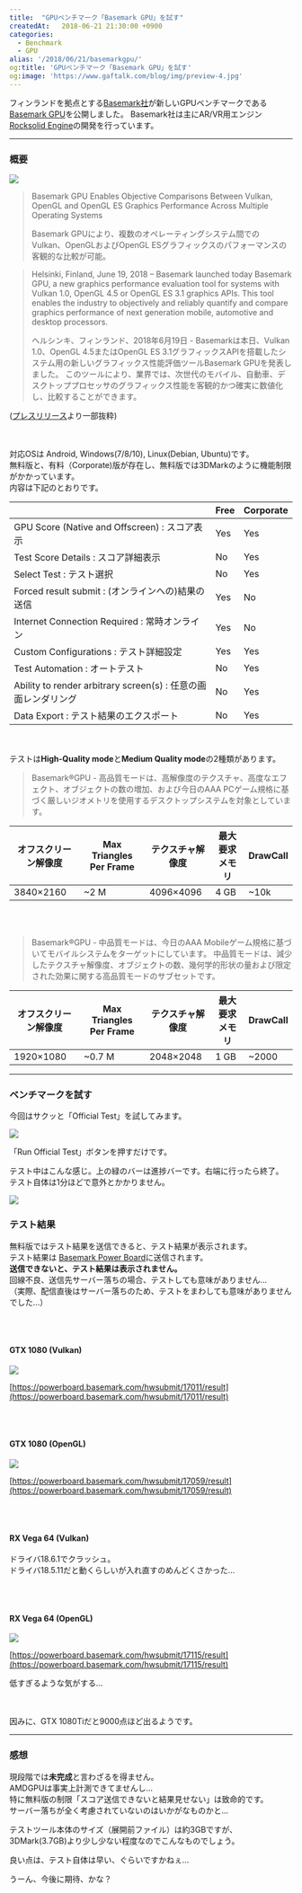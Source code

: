 ```yaml
---
title:  "GPUベンチマーク「Basemark GPU」を試す"
createdAt:   2018-06-21 21:30:00 +0900
categories: 
  - Benchmark
  - GPU
alias: '/2018/06/21/basemarkgpu/'
og:title: 'GPUベンチマーク「Basemark GPU」を試す'
og:image: 'https://www.gaftalk.com/blog/img/preview-4.jpg'
---
```


フィンランドを拠点とする[Basemark社](https://www.basemark.com/)が新しいGPUベンチマークである[Basemark GPU](https://www.basemark.com/products/basemark-gpu/)を公開しました。
Basemark社は主にAR/VR用エンジン[Rocksolid Engine](https://www.basemark.com/rocksolid/)の開発を行っています。

***

### 概要

![](/blog/img/preview-4.jpg)

> Basemark GPU Enables Objective Comparisons Between Vulkan, OpenGL and OpenGL ES Graphics Performance Across Multiple Operating Systems
> 
> Basemark GPUにより、複数のオペレーティングシステム間でのVulkan、OpenGLおよびOpenGL ESグラフィックスのパフォーマンスの客観的な比較が可能。

> Helsinki, Finland, June 19, 2018 – Basemark launched today Basemark GPU, a new graphics performance evaluation tool for systems with Vulkan 1.0, OpenGL 4.5 or OpenGL ES 3.1 graphics APIs. This tool enables the industry to objectively and reliably quantify and compare graphics performance of next generation mobile, automotive and desktop processors.
>
> ヘルシンキ、フィンランド、2018年6月19日 - Basemarkは本日、Vulkan 1.0、OpenGL 4.5またはOpenGL ES 3.1グラフィックスAPIを搭載したシステム用の新しいグラフィックス性能評価ツールBasemark GPUを発表しました。 このツールにより、業界では、次世代のモバイル、自動車、デスクトッププロセッサのグラフィックス性能を客観的かつ確実に数値化し、比較することができます。

([プレスリリース](https://www.basemark.com/blog/basemark-debuts-new-graphics-performance-evaluation-tool/)より一部抜粋)

<br><br>
対応OSは Android, Windows(7/8/10), Linux(Debian, Ubuntu)です。  
無料版と、有料（Corporate)版が存在し、無料版では3DMarkのように機能制限がかかっています。  
内容は下記のとおりです。

|                                                                | Free | Corporate |
|----------------------------------------------------------------|------|-----------|
| GPU Score (Native and Offscreen) : スコア表示                  | Yes  | Yes       |
| Test Score Details : スコア詳細表示                            | No   | Yes       |
| Select Test : テスト選択                                       | No   | Yes       |
| Forced result submit : (オンラインへの)結果の送信              | Yes  | No        |
| Internet Connection Required : 常時オンライン                  | Yes  | No        |
| Custom Configurations : テスト詳細設定                         | Yes  | Yes       |
| Test Automation :  オートテスト                                | No   | Yes       |
| Ability to render arbitrary screen(s) : 任意の画面レンダリング | No   | Yes       |
| Data Export : テスト結果のエクスポート                         | No   | Yes       |

<br><br>
テストは**High-Quality mode**と**Medium Quality mode**の2種類があります。

> Basemark®GPU - 高品質モードは、高解像度のテクスチャ、高度なエフェクト、オブジェクトの数の増加、および今日のAAA PCゲーム規格に基づく厳しいジオメトリを使用するデスクトップシステムを対象としています。

| オフスクリーン解像度 | Max Triangles Per Frame | テクスチャ解像度 | 最大要求メモリ | DrawCall  |
|---------------------------------|-------------------------|------------------------|------------------------|--------------------------|
| 3840×2160                       | ~2 M                    | 4096×4096              | 4 GB                   | ~10k                     |


<br><br>
> Basemark®GPU - 中品質モードは、今日のAAA Mobileゲーム規格に基づいてモバイルシステムをターゲットにしています。 中品質モードは、減少したテクスチャ解像度、オブジェクトの数、幾何学的形状の量および限定された効果に関する高品質モードのサブセットです。

| オフスクリーン解像度 | Max Triangles Per Frame | テクスチャ解像度 | 最大要求メモリ | DrawCall  |
|---------------------------------|-------------------------|------------------------|------------------------|--------------------------|
| 1920×1080                       | ~0.7 M                  | 2048×2048              | 1 GB                   | ~2000                    |

***

### ベンチマークを試す

今回はサクッと「Official Test」を試してみます。

![](/blog/img/BasemarkGPULauncher_2018-06-23_00-51-45.png)

「Run Official Test」ボタンを押すだけです。

テスト中はこんな感じ。上の緑のバーは進捗バーです。右端に行ったら終了。  
テスト自体は1分ほどで意外とかかりません。

![](/blog/img/BasemarkGPU_vk_2018-06-21_23-37-03.png)

### テスト結果

無料版ではテスト結果を送信できると、テスト結果が表示されます。  
テスト結果は [Basemark Power Board](https://powerboard.basemark.com/)に送信されます。  
**送信できないと、テスト結果は表示されません。**  
回線不良、送信先サーバー落ちの場合、テストしても意味がありません…  
（実際、配信直後はサーバー落ちのため、テストをまわしても意味がありませんでした…）

<br><br>
#### GTX 1080 (Vulkan)

![](/blog/img/BasemarkGPULauncher_2018-06-22_23-56-13.png)

[https://powerboard.basemark.com/hwsubmit/17011/result](https://powerboard.basemark.com/hwsubmit/17011/result)

<br><br>
#### GTX 1080 (OpenGL)

![](/blog/img/BasemarkGPULauncher_2018-06-23_00-08-59.png)

[https://powerboard.basemark.com/hwsubmit/17059/result](https://powerboard.basemark.com/hwsubmit/17059/result)

<br><br>
#### RX Vega 64 (Vulkan)
ドライバ18.6.1でクラッシュ。   
ドライバ18.5.11だと動くらしいが入れ直すのめんどくさかった…

<br><br>
#### RX Vega 64 (OpenGL)

![](/blog/img/BasemarkGPULauncher_2018-06-23_00-35-20.png)

[https://powerboard.basemark.com/hwsubmit/17115/result](https://powerboard.basemark.com/hwsubmit/17115/result)

低すぎるような気がする…

<br><br>
因みに、GTX 1080Tiだと9000点ほど出るようです。

***

### 感想

現段階では**未完成**と言わざるを得ません。  
AMDGPUは事実上計測できてませんし…  
特に無料版の制限「スコア送信できないと結果見せない」は致命的です。  
サーバー落ちが全く考慮されていないのはいかがなものかと…  

テストツール本体のサイズ（展開前ファイル）は約3GBですが、3DMark(3.7GB)より少し少ない程度なのでこんなものでしょう。

良い点は、テスト自体は早い、ぐらいですかねぇ…  

うーん、今後に期待、かな？
